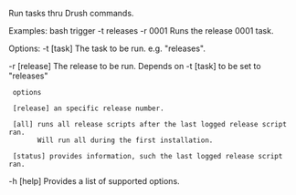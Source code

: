 Run tasks thru Drush commands.

Examples:
  bash trigger -t releases -r 0001           Runs the release 0001 task.

Options:
  -t [task]
     The task to be run. e.g. "releases".

  -r [release]
     The release to be run. Depends on -t [task] to be set to "releases"

     options

     [release] an specific release number.

     [all] runs all release scripts after the last logged release script ran.
           Will run all during the first installation.

     [status] provides information, such the last logged release script ran.

  -h [help]
     Provides a list of supported options.


